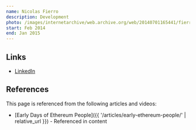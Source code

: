 ```yaml
---
name: Nicolas Fierro
description: Development
photo: /images/internetarchive/web.archive.org/web/20140701165441/fierro-nicolas.jpg
start: Feb 2014
end: Jan 2015
---
```


## Links
- [LinkedIn](https://www.linkedin.com/in/nicolasfierro/)

## References

This page is referenced from the following articles and videos:

- [Early Days of Ethereum People]({{ '/articles/early-ethereum-people/' | relative_url }}) - Referenced in content